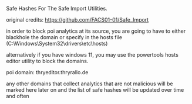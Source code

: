 Safe Hashes For The Safe Import Utilities.

original credits: https://github.com/FACS01-01/Safe_Import

in order to block poi analytics at its source, you are going to have to either blackhole the domain or specify in the hosts file (C:\Windows\System32\drivers\etc\hosts) 

alternatively if you have windows 11, you may use the powertools hosts editor utility to block the domains.

poi domain: thryeditor.thryrallo.de

any other domains that collect analytics that are not malicious will be marked here later on and the list of safe hashes will be updated over time and often
